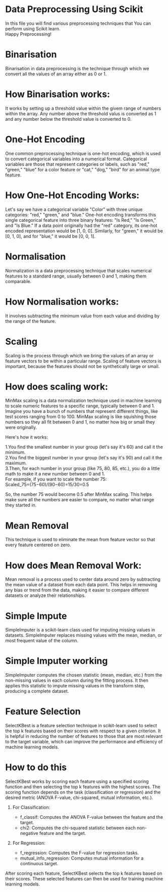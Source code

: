 # Data Preprocessing Using  Scikit 
In this file you will find various preprocessing techniques that You can perform using Scikit learn.<br>Happy Preprocessing!

# Binarisation
Binarisation in data preprocessing is the technique through which we convert all the values of an array either as 0 or 1.

# How Binarisation works:
It works by setting up a threshold value within the givem range of numbers within the array. Any number above the threshold valus is converted as 1 and any number below the threshold value is converted to 0.

# One-Hot Encoding
One common preprocessing technique is one-hot encoding, which is used to convert categorical variables into a numerical format. Categorical variables are those that represent categories or labels, such as "red," "green," "blue" for a color feature or "cat," "dog," "bird" for an animal type feature.

# How One-Hot Encoding Works:
Let's say we have a categorical variable "Color" with three unique categories: "red," "green," and "blue."
One-hot encoding transforms this single categorical feature into three binary features: "Is Red," "Is Green," and "Is Blue."
If a data point originally had the "red" category, its one-hot encoded representation would be [1, 0, 0]. Similarly, for "green," it would be [0, 1, 0], and for "blue," it would be [0, 0, 1].

# Normalisation
Normalization is a data preprocessing technique that scales numerical features to a standard range, usually between 0 and 1, making them comparable. 

# How Normalisation works:
It involves subtracting the minimum value from each value and dividing by the range of the feature.

# Scaling
Scaling is the process through which we bring the values of an array or feature vectors to be within a particular range. Scaling of feature vectors is important, because the features should not be synthetically large or small.

# How does scaling work:
MinMax scaling is a data normalization technique used in machine learning to scale numeric features to a specific range, typically between 0 and 1.<br>
Imagine you have a bunch of numbers that represent different things, like test scores ranging from 0 to 100. MinMax scaling is like squishing those numbers so they all fit between 0 and 1, no matter how big or small they were originally.<br>

Here's how it works:<br>

1.You find the smallest number in your group (let's say it's 60) and call it the minimum.<br>
2.You find the biggest number in your group (let's say it's 90) and call it the maximum.<br>
3.Then, for each number in your group (like 75, 80, 85, etc.), you do a little math to make it a new number between 0 and 1.<br>
For example, if you want to scale the number 75:<br>
Scaled_75=(75−60)/(90−60)=15/30=0.5<br>

So, the number 75 would become 0.5 after MinMax scaling. This helps make sure all the numbers are easier to compare, no matter what range they started in.

# Mean Removal
This technique is used to eliminate the mean from feature vector so that every feature centered on zero.

# How does Mean Removal Work:
Mean removal is a process used to center data around zero by subtracting the mean value of a dataset from each data point. This helps in removing any bias or trend from the data, making it easier to compare different datasets or analyze their relationships.
# Simple Impute

SimpleImputer is a scikit-learn class used for imputing missing values in datasets. SimpleImputer replaces missing values with the mean, median, or most frequent value of the column.
# Simple Imputer working
SimpleImputer computes the chosen statistic (mean, median, etc.) from the non-missing values in each column during the fitting process. It then applies this statistic to impute missing values in the transform step, producing a complete dataset.

# Feature Selection
SelectKBest is a feature selection technique in scikit-learn used to select the top k features based on their scores with respect to a given criterion. It is helpful in reducing the number of features to those that are most relevant to the target variable, which can improve the performance and efficiency of machine learning models.
# How to do this
SelectKBest works by scoring each feature using a specified scoring function and then selecting the top k features with the highest scores. The scoring function depends on the task (classification or regression) and the desired metric (ANOVA F-value, chi-squared, mutual information, etc.).

1. For Classification:
   - f_classif: Computes the ANOVA F-value between the feature and the target.
   - chi2: Computes the chi-squared statistic between each non-negative feature and the target.

2. For Regression:
   - f_regression: Computes the F-value for regression tasks.
   - mutual_info_regression: Computes mutual information for a continuous target.

After scoring each feature, SelectKBest selects the top k features based on their scores. These selected features can then be used for training machine learning models.